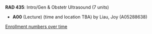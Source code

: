 **RAD 435**: Intro/Gen & Obstetr Ultrasound (7 units)

- **A00** (Lecture) (time and location TBA) by Liau, Joy (A05288638)

[Enrollment numbers over time](./RAD435.tsv)
